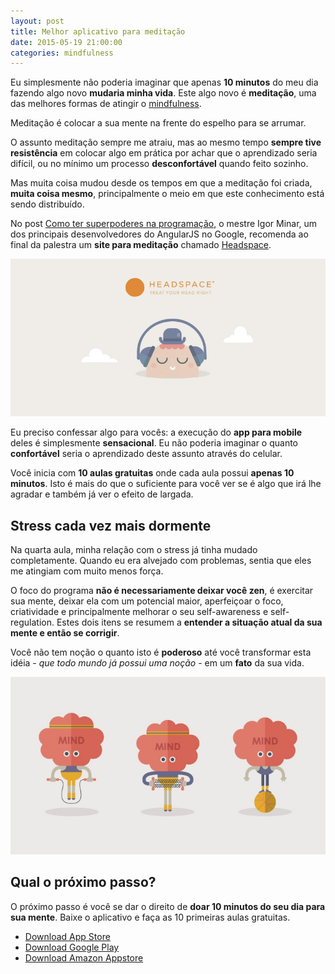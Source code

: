 ```yaml
---
layout: post
title: Melhor aplicativo para meditação
date: 2015-05-19 21:00:00
categories: mindfulness
---
```


Eu simplesmente não poderia imaginar que apenas **10 minutos** do meu dia fazendo algo novo **mudaria minha vida**. Este algo novo é **meditação**, uma das melhores formas de atingir o <a href="/blog/mindfulness/o-que-e-mindfulness/">mindfulness</a>.

<div class="post-impact-1">
    <p>Meditação é colocar a sua mente na frente do espelho para se arrumar.</p>
</div>

O assunto meditação sempre me atraiu, mas ao mesmo tempo **sempre tive resistência** em colocar algo em prática por achar que o aprendizado seria difícil, ou no mínimo um processo **desconfortável** quando feito sozinho.

Mas muita coisa mudou desde os tempos em que a meditação foi criada, **muita coisa mesmo**, principalmente o meio em que este conhecimento está sendo distribuído.

No post <a href="/blog/mindfulness/como-ter-superpoderes-na-programacao/">Como ter superpoderes na programação</a>, o mestre Igor Minar, um dos principais desenvolvedores do AngularJS no Google, recomenda ao final da palestra um **site para meditação** chamado <a href="https://www.headspace.com/" target="_blank">Headspace</a>.

<div class="post-impact-1">
    <img src="/images/posts/melhor-aplicativo-para-meditacao/headspace-slogan.jpg" title="Slogan do Headspace">
</div>

Eu preciso confessar algo para vocês: a execução do **app para mobile** deles é simplesmente **sensacional**. Eu não poderia imaginar o quanto **confortável** seria o aprendizado deste assunto através do celular.

Você inicia com **10 aulas gratuitas** onde cada aula possui **apenas 10 minutos**. Isto é mais do que o suficiente para você ver se é algo que irá lhe agradar e também já ver o efeito de largada.

<div class="post-impact-1">
    <h2>Stress cada vez mais dormente</h2>
    <p>Na quarta aula, minha relação com o stress já tinha mudado completamente. Quando eu era alvejado com problemas, sentia que eles me atingiam com muito menos força.</p>
</div>

O foco do programa **não é necessariamente deixar você zen**, é exercitar sua mente, deixar ela com um potencial maior, aperfeiçoar o foco, criatividade e principalmente melhorar o seu self-awareness e self-regulation. Estes dois itens se resumem a **entender a situação atual da sua mente e então se corrigir**.

Você não tem noção o quanto isto é **poderoso** até você transformar esta idéia - *que todo mundo já possui uma noção* - em um **fato** da sua vida.

<div class="post-impact-1">
    <img src="/images/posts/melhor-aplicativo-para-meditacao/headspace-exercicios-para-mente.jpg" title="Exercícios para a mente">
</div>

## Qual o próximo passo?

O próximo passo é você se dar o direito de **doar 10 minutos do seu dia para sua mente**. Baixe o aplicativo e faça as 10 primeiras aulas gratuitas.

* <a href="https://itunes.apple.com/app/headspace-on-the-go/id493145008" target="_blank">Download App Store</a>
* <a href="https://play.google.com/store/apps/details?id=com.getsomeheadspace.android&hl" target="_blank">Download Google Play</a>
* <a href="http://www.amazon.co.uk/gp/product/B00HCIW9XO?*Version*=1&*entries*=0" target="_blank">Download Amazon Appstore</a>